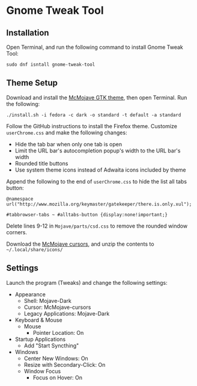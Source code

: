 # Gnome Tweak Tool

## Installation

Open Terminal, and run the following command to install Gnome Tweak Tool:

```
sudo dnf isntall gnome-tweak-tool
```

## Theme Setup

Download and install the [McMojave GTK theme](https://github.com/vinceliuice/Mojave-gtk-theme), then open Terminal. Run the following:

```
./install.sh -i fedora -c dark -o standard -t default -a standard
```

Follow the GitHub instructions to install the Firefox theme. Customize `userChrome.css` and make the following changes:

- Hide the tab bar when only one tab is open
- Limit the URL bar's autocompletion popup's width to the URL bar's width
- Rounded title buttons
- Use system theme icons instead of Adwaita icons included by theme

Append the following to the end of `userChrome.css` to hide the list all tabs button:

```
@namespace url("http://www.mozilla.org/keymaster/gatekeeper/there.is.only.xul");

#tabbrowser-tabs ~ #alltabs-button {display:none!important;}
```

Delete lines 9-12 in `Mojave/parts/csd.css` to remove the rounded window corners.

Download the [McMojave cursors](https://www.gnome-look.org/p/1355701), and unzip the contents to `~/.local/share/icons/`

## Settings

Launch the program (Tweaks) and change the following settings:

- Appearance
    - Shell: Mojave-Dark
    - Cursor: McMojave-cursors
    - Legacy Applications: Mojave-Dark
- Keyboard & Mouse
	- Mouse
		- Pointer Location: On
- Startup Applications
    - Add "Start Syncthing"
- Windows
	- Center New Windows: On
    - Resize with Secondary-Click: On
	- Window Focus
		- Focus on Hover: On
